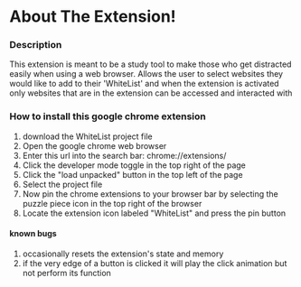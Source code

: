 # About The Extension!

### Description 
This extension is meant to be a study tool to make those who get distracted easily when using a web browser. Allows the user to select websites they would like to add to their 'WhiteList' and when the extension is activated only websites that are in the extension can be accessed and interacted with


### How to install this google chrome extension
1) download the WhiteList project file
2) Open the google chrome web browser
3) Enter this url into the search bar: chrome://extensions/
4) Click the developer mode toggle in the top right of the page
5) Click the "load unpacked" button in the top left of the page
6) Select the project file
7) Now pin the chrome extensions to your browser bar by selecting the puzzle piece icon in the top right of the browser
8) Locate the extension icon labeled "WhiteList" and press the pin button

#### known bugs
1) occasionally resets the extension's state and memory
2) if the very edge of a button is clicked it will play the click animation but not perform its function
